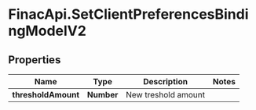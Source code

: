 # FinacApi.SetClientPreferencesBindingModelV2

## Properties
Name | Type | Description | Notes
------------ | ------------- | ------------- | -------------
**thresholdAmount** | **Number** | New treshold amount | 
